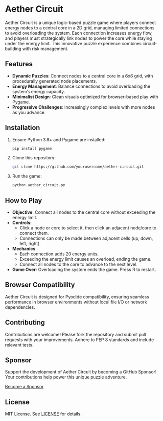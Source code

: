 # Aether Circuit

Aether Circuit is a unique logic-based puzzle game where players connect energy nodes to a central core in a 2D grid, managing limited connections to avoid overloading the system. Each connection increases energy flow, and players must strategically link nodes to power the core while staying under the energy limit. This innovative puzzle experience combines circuit-building with risk management.

## Features
- **Dynamic Puzzles**: Connect nodes to a central core in a 6x6 grid, with procedurally generated node placements.
- **Energy Management**: Balance connections to avoid overloading the system’s energy capacity.
- **Minimalist Design**: Clean visuals optimized for browser-based play with Pygame.
- **Progressive Challenges**: Increasingly complex levels with more nodes as you advance.

## Installation
1. Ensure Python 3.8+ and Pygame are installed:
   ```bash
   pip install pygame
   ```
2. Clone this repository:
   ```bash
   git clone https://github.com/yourusername/aether-circuit.git
   ```
3. Run the game:
   ```bash
   python aether_circuit.py
   ```

## How to Play
- **Objective**: Connect all nodes to the central core without exceeding the energy limit.
- **Controls**:
  - Click a node or core to select it, then click an adjacent node/core to connect them.
  - Connections can only be made between adjacent cells (up, down, left, right).
- **Mechanics**:
  - Each connection adds 20 energy units.
  - Exceeding the energy limit causes an overload, ending the game.
  - Connect all nodes to the core to advance to the next level.
- **Game Over**: Overloading the system ends the game. Press R to restart.

## Browser Compatibility
Aether Circuit is designed for Pyodide compatibility, ensuring seamless performance in browser environments without local file I/O or network dependencies.

## Contributing
Contributions are welcome! Please fork the repository and submit pull requests with your improvements. Adhere to PEP 8 standards and include relevant tests.

## Sponsor
Support the development of Aether Circuit by becoming a GitHub Sponsor! Your contributions help power this unique puzzle adventure.

[Become a Sponsor](https://github.com/sponsors/yourusername)

## License
MIT License. See [LICENSE](LICENSE) for details.